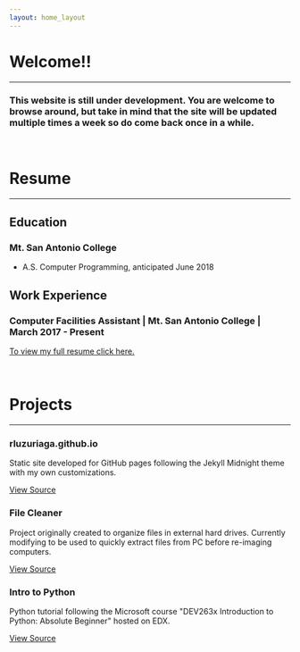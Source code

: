 ```yaml
---
layout: home_layout
---
```


<!-- This keeps the title on the browser tab from changing. -->

# Welcome!!

* * *

### This website is still under development. You are welcome to browse around, but take in mind that the site will be updated multiple times a week so do come back once in a while.

<br>

# Resume

* * *

## Education

### Mt. San Antonio College

* A.S. Computer Programming, anticipated June 2018

## Work Experience

### **Computer Facilities Assistant** | Mt. San Antonio College | March 2017 - Present

[To view my full resume click here.](resume)

<br>

# Projects

* * *

<div class="rluzuriaga">
    <h3>rluzuriaga.github.io</h3>
    <p>Static site developed for GitHub pages following the Jekyll Midnight theme with my own customizations.</p>
    <a href="https://github.com/rluzuriaga/rluzuriaga.github.io">View Source</a>
</div>
<div class="File">
    <h3>File Cleaner</h3>
    <p>Project originally created to organize files in external hard drives. Currently modifying to be used to quickly extract files from PC before re-imaging computers.</p>
    <a href="https://github.com/rluzuriaga/File_Cleanup">View Source</a>
</div>
<div class="IntroPython">
    <h3>Intro to Python</h3>
    <p>Python tutorial following the Microsoft course "DEV263x Introduction to Python: Absolute Beginner" hosted on EDX.</p>
    <a href="https://github.com/rluzuriaga/DEV236x-Introduction-to-Python-Absolute-Beginner">View Source</a>
</div>

<!-- <br>

# Blog

* * *

[Front page](/blogs/blog-front-page) -->